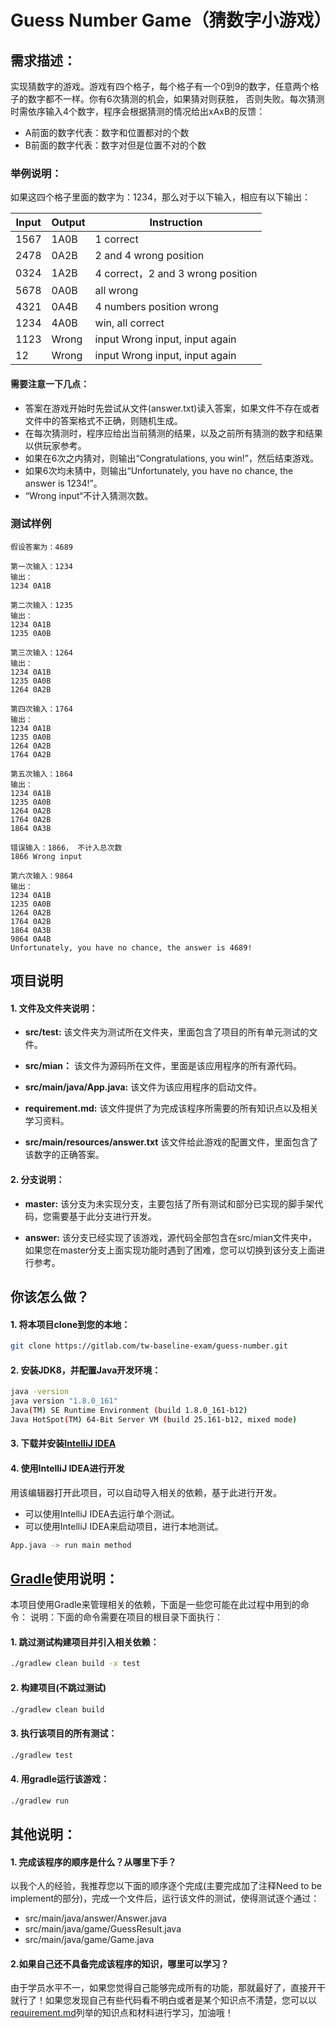 # Guess Number Game（猜数字小游戏）

## 需求描述：
实现猜数字的游戏。游戏有四个格子，每个格子有一个0到9的数字，任意两个格子的数字都不一样。你有6次猜测的机会，如果猜对则获胜， 否则失败。每次猜测时需依序输入4个数字，程序会根据猜测的情况给出xAxB的反馈：

* A前面的数字代表：数字和位置都对的个数
* B前面的数字代表：数字对但是位置不对的个数

### 举例说明：
如果这四个格子里面的数字为：1234，那么对于以下输入，相应有以下输出：

| Input | Output | Instruction|
| ------ | ------ | ------|
| 1567	| 1A0B	| 1 correct |
| 2478	| 0A2B	| 2 and 4 wrong position |
| 0324	| 1A2B	| 4 correct，2 and 3 wrong position |
| 5678	| 0A0B	| all wrong |
| 4321	| 0A4B	| 4 numbers position wrong |
| 1234	| 4A0B	| win, all correct |
| 1123	| Wrong   | input	Wrong input, input again |
| 12	| Wrong   | input	Wrong input, input again |

#### 需要注意一下几点：

* 答案在游戏开始时先尝试从文件(answer.txt)读入答案，如果文件不存在或者文件中的答案格式不正确，则随机生成。
* 在每次猜测时，程序应给出当前猜测的结果，以及之前所有猜测的数字和结果以供玩家参考。
* 如果在6次之内猜对，则输出“Congratulations, you win!”，然后结束游戏。
* 如果6次均未猜中，则输出“Unfortunately, you have no chance, the answer is 1234!”。
* “Wrong input“不计入猜测次数。

### 测试样例

```
假设答案为：4689

第一次输入：1234
输出：
1234 0A1B

第二次输入：1235
输出：
1234 0A1B
1235 0A0B

第三次输入：1264
输出：
1234 0A1B
1235 0A0B
1264 0A2B

第四次输入：1764
输出：
1234 0A1B
1235 0A0B
1264 0A2B
1764 0A2B

第五次输入：1864
输出：
1234 0A1B
1235 0A0B
1264 0A2B
1764 0A2B
1864 0A3B

错误输入：1866， 不计入总次数
1866 Wrong input

第六次输入：9864
输出：
1234 0A1B
1235 0A0B
1264 0A2B
1764 0A2B
1864 0A3B
9864 0A4B
Unfortunately, you have no chance, the answer is 4689!

```

## 项目说明
#### 1. 文件及文件夹说明：

* **src/test:** 该文件夹为测试所在文件夹，里面包含了项目的所有单元测试的文件。

* **src/mian：** 该文件为源码所在文件，里面是该应用程序的所有源代码。

* **src/main/java/App.java:** 该文件为该应用程序的启动文件。

* **requirement.md:** 该文件提供了为完成该程序所需要的所有知识点以及相关学习资料。

* **src/main/resources/answer.txt** 该文件给此游戏的配置文件，里面包含了该数字的正确答案。


#### 2. 分支说明： 

* **master:** 该分支为未实现分支，主要包括了所有测试和部分已实现的脚手架代码，您需要基于此分支进行开发。

* **answer:** 该分支已经实现了该游戏，源代码全部包含在src/mian文件夹中，如果您在master分支上面实现功能时遇到了困难，您可以切换到该分支上面进行参考。

## 你该怎么做？

#### 1. 将本项目clone到您的本地：
```bash
git clone https://gitlab.com/tw-baseline-exam/guess-number.git
```
#### 2. 安装JDK8，并配置Java开发环境：
```bash
java -version
java version "1.8.0_161"
Java(TM) SE Runtime Environment (build 1.8.0_161-b12)
Java HotSpot(TM) 64-Bit Server VM (build 25.161-b12, mixed mode)
```
#### 3. 下载并安装[IntelliJ IDEA](https://www.jetbrains.com/idea/download)
#### 4. 使用IntelliJ IDEA进行开发
用该编辑器打开此项目，可以自动导入相关的依赖，基于此进行开发。
* 可以使用IntelliJ IDEA去运行单个测试。
* 可以使用IntelliJ IDEA来启动项目，进行本地测试。
```bash
App.java -> run main method
```


## [Gradle](https://gradle.org/)使用说明：
本项目使用Gradle来管理相关的依赖，下面是一些您可能在此过程中用到的命令：
说明：下面的命令需要在项目的根目录下面执行：
#### 1. 跳过测试构建项目并引入相关依赖：
```bash
./gradlew clean build -x test
```
#### 2. 构建项目(不跳过测试)
```bash
./gradlew clean build
```
#### 3. 执行该项目的所有测试：
```bash
./gradlew test
```
#### 4. 用gradle运行该游戏：
```bash
./gradlew run
```

## 其他说明：
#### 1. 完成该程序的顺序是什么？从哪里下手？
以我个人的经验，我推荐您以下面的顺序逐个完成(主要完成加了注释Need to be implement的部分)，完成一个文件后，运行该文件的测试，使得测试逐个通过：
* src/main/java/answer/Answer.java
* src/main/java/game/GuessResult.java
* src/main/java/game/Game.java

#### 2.如果自己还不具备完成该程序的知识，哪里可以学习？
由于学员水平不一，如果您觉得自己能够完成所有的功能，那就最好了，直接开干就行了！如果您发现自己有些代码看不明白或者是某个知识点不清楚，您可以以[requirement.md](https://gitlab.com/tw-baseline-exam/guess-number/-/blob/master/requirement.md)列举的知识点和材料进行学习，加油哦！


